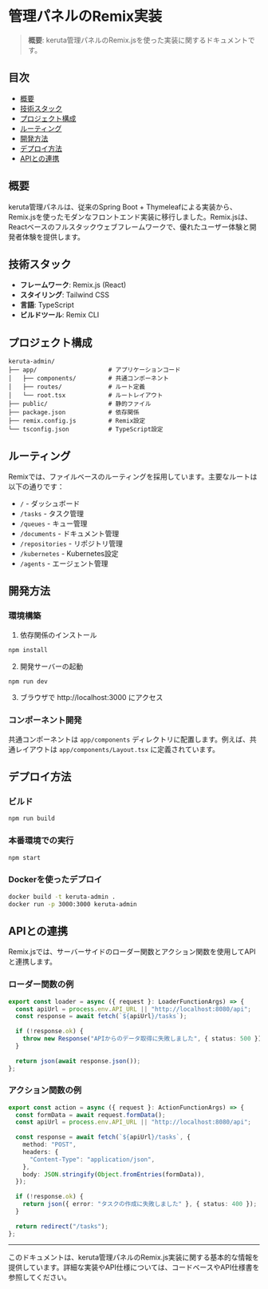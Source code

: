 # 管理パネルのRemix実装

> **概要**: keruta管理パネルのRemix.jsを使った実装に関するドキュメントです。

## 目次
- [概要](#概要)
- [技術スタック](#技術スタック)
- [プロジェクト構成](#プロジェクト構成)
- [ルーティング](#ルーティング)
- [開発方法](#開発方法)
- [デプロイ方法](#デプロイ方法)
- [APIとの連携](#apiとの連携)

## 概要
keruta管理パネルは、従来のSpring Boot + Thymeleafによる実装から、Remix.jsを使ったモダンなフロントエンド実装に移行しました。Remix.jsは、Reactベースのフルスタックウェブフレームワークで、優れたユーザー体験と開発者体験を提供します。

## 技術スタック
- **フレームワーク**: Remix.js (React)
- **スタイリング**: Tailwind CSS
- **言語**: TypeScript
- **ビルドツール**: Remix CLI

## プロジェクト構成
```
keruta-admin/
├── app/                    # アプリケーションコード
│   ├── components/         # 共通コンポーネント
│   ├── routes/             # ルート定義
│   └── root.tsx            # ルートレイアウト
├── public/                 # 静的ファイル
├── package.json            # 依存関係
├── remix.config.js         # Remix設定
└── tsconfig.json           # TypeScript設定
```

## ルーティング
Remixでは、ファイルベースのルーティングを採用しています。主要なルートは以下の通りです：

- `/` - ダッシュボード
- `/tasks` - タスク管理
- `/queues` - キュー管理
- `/documents` - ドキュメント管理
- `/repositories` - リポジトリ管理
- `/kubernetes` - Kubernetes設定
- `/agents` - エージェント管理

## 開発方法
### 環境構築
1. 依存関係のインストール
```bash
npm install
```

2. 開発サーバーの起動
```bash
npm run dev
```

3. ブラウザで http://localhost:3000 にアクセス

### コンポーネント開発
共通コンポーネントは `app/components` ディレクトリに配置します。例えば、共通レイアウトは `app/components/Layout.tsx` に定義されています。

## デプロイ方法
### ビルド
```bash
npm run build
```

### 本番環境での実行
```bash
npm start
```

### Dockerを使ったデプロイ
```bash
docker build -t keruta-admin .
docker run -p 3000:3000 keruta-admin
```

## APIとの連携
Remix.jsでは、サーバーサイドのローダー関数とアクション関数を使用してAPIと連携します。

### ローダー関数の例
```typescript
export const loader = async ({ request }: LoaderFunctionArgs) => {
  const apiUrl = process.env.API_URL || "http://localhost:8080/api";
  const response = await fetch(`${apiUrl}/tasks`);
  
  if (!response.ok) {
    throw new Response("APIからのデータ取得に失敗しました", { status: 500 });
  }
  
  return json(await response.json());
};
```

### アクション関数の例
```typescript
export const action = async ({ request }: ActionFunctionArgs) => {
  const formData = await request.formData();
  const apiUrl = process.env.API_URL || "http://localhost:8080/api";
  
  const response = await fetch(`${apiUrl}/tasks`, {
    method: "POST",
    headers: {
      "Content-Type": "application/json",
    },
    body: JSON.stringify(Object.fromEntries(formData)),
  });
  
  if (!response.ok) {
    return json({ error: "タスクの作成に失敗しました" }, { status: 400 });
  }
  
  return redirect("/tasks");
};
```

---

このドキュメントは、keruta管理パネルのRemix.js実装に関する基本的な情報を提供しています。詳細な実装やAPI仕様については、コードベースやAPI仕様書を参照してください。